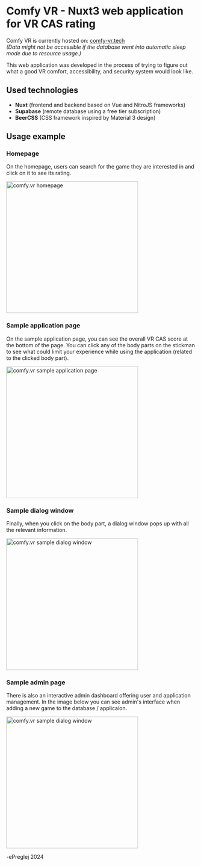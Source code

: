 # Comfy VR - Nuxt3 web application for VR CAS rating

Comfy VR is currently hosted on: [comfy-vr.tech](https://comfy-vr.tech)  
*(Data might not be accessible if the database went into automatic sleep mode due to resource usage.)*

This web application was developed in the process of trying to figure out what a good VR comfort, accessibility, and security system would look like.

## Used technologies
- **Nuxt** (frontend and backend based on Vue and NitroJS frameworks)
- **Supabase** (remote database using a free tier subscription)
- **BeerCSS** (CSS framework inspired by Material 3 design)

## Usage example

### Homepage
On the homepage, users can search for the game they are interested in and click on it to see its rating.

<p align="left">
  <img src="https://drive.google.com/uc?export=view&id=1UpZDZLC1sNYAPJAw2TQgiMjob_lp2T_b" alt="comfy.vr homepage" height="350" />
</p>


### Sample application page
On the sample application page, you can see the overall VR CAS score at the bottom of the page. You can click any of the body parts on the stickman to see what could limit your experience while using the application (related to the clicked body part).

<p align="left">
  <img src="https://drive.google.com/uc?export=view&id=1zw1Aj8A7Ig7bXnzCZYHCYbuQ1Dvff-xF" alt="comfy.vr sample application page" height="350" />
</p>


### Sample dialog window
Finally, when you click on the body part, a dialog window pops up with all the relevant information.

<p align="left">
  <img src="https://drive.google.com/uc?export=view&id=1CuiQMKHU76oENA_VYlOmzaqlzwymyhop" alt="comfy.vr sample dialog window" height="350" />
</p>


### Sample admin page
There is also an interactive admin dashboard offering user and application management.
In the image below you can see admin's interface when adding a new game to the database / applicaion.

<p align="left">
  <img src="https://drive.google.com/uc?export=view&id=1FVhN0YVPfqB-1Mn6z_ib2jlPDS1CBKIj" alt="comfy.vr sample dialog window" height="350" />
</p>



-ePreglej 2024
